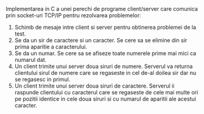 Implementarea in C a unei perechi de programe client/server care comunica prin socket-uri TCP/IP 
pentru rezolvarea problemelor:

1. Schimb de mesaje intre client si server pentru obtinerea problemei de la test.
2. Se da un sir de caractere si un caracter. Se cere sa se elimine din sir prima aparitie 
a caracterului.
3. Se da un numar. Se cere sa se afiseze toate numerele prime mai mici ca numarul dat.
4. Un client trimite unui server doua siruri de numere. Serverul va returna clientului sirul
de numere care se regaseste in cel de-al doilea sir dar nu se regasesc in primul.
5. Un client trimite unui server doua siruri de caractere. Serverul ii raspunde clientului 
cu caracterul care se regaseste de cele mai multe ori pe pozitii identice in cele doua siruri 
si cu numarul de aparitii ale acestui caracter.
